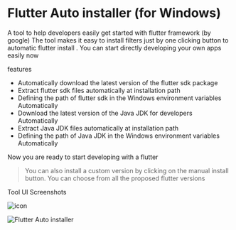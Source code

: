 # Flutter Auto installer (for Windows) #

A tool to help developers easily get started with flutter framework (by google)
The tool makes it easy to install filters just by one clicking button to automatic flutter install . 
You can start directly developing your own apps easily now

features

+ Automatically download the latest version of the flutter sdk package
+ Extract flutter sdk files automatically at installation path
+ Defining the path of flutter sdk in the Windows environment variables Automatically
+ Download the latest version of the Java JDK for developers Automatically 
+ Extract Java JDK files automatically at installation path
+ Defining the path of Java JDK in the Windows environment variables Automatically

Now you are ready to start developing with a flutter

> You can also install a custom version by clicking on the manual install button. You can choose from all the proposed flutter versions

Tool UI Screenshots

![icon](https://user-images.githubusercontent.com/11804864/172686932-70d885ff-d707-42c0-8f04-3b123242c799.png)

![Flutter Auto installer](https://user-images.githubusercontent.com/11804864/172686929-1c322fd6-f64d-4cf5-adee-dc9027769991.png)

